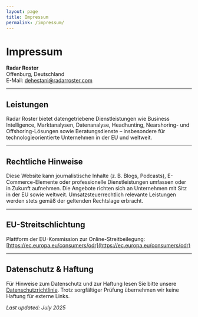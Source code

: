 ```yaml
---
layout: page
title: Impressum
permalink: /impressum/
---
```


# Impressum

**Radar Roster**  
Offenburg, Deutschland  
E-Mail: [dehestani@radarroster.com](mailto:dehestani@radarroster.com)

---

## Leistungen

Radar Roster bietet datengetriebene Dienstleistungen wie Business Intelligence, Marktanalysen, Datenanalyse, Headhunting, Nearshoring- und Offshoring-Lösungen sowie Beratungsdienste – insbesondere für technologieorientierte Unternehmen in der EU und weltweit.

---

## Rechtliche Hinweise

Diese Website kann journalistische Inhalte (z. B. Blogs, Podcasts), E-Commerce-Elemente oder professionelle Dienstleistungen umfassen oder in Zukunft aufnehmen. Die Angebote richten sich an Unternehmen mit Sitz in der EU sowie weltweit. Umsatzsteuerrechtlich relevante Leistungen werden stets gemäß der geltenden Rechtslage erbracht.

---

## EU-Streitschlichtung

Plattform der EU-Kommission zur Online-Streitbeilegung: [https://ec.europa.eu/consumers/odr](https://ec.europa.eu/consumers/odr)

---

## Datenschutz & Haftung

Für Hinweise zum Datenschutz und zur Haftung lesen Sie bitte unsere [Datenschutzrichtlinie](/datenschutz/). Trotz sorgfältiger Prüfung übernehmen wir keine Haftung für externe Links.

_Last updated: July 2025_
